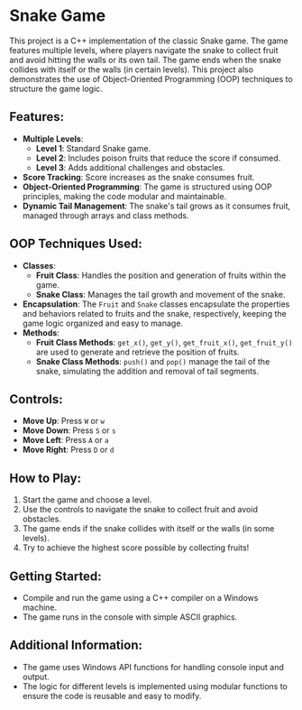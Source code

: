 # Snake Game

This project is a C++ implementation of the classic Snake game. The game features multiple levels, where players navigate the snake to collect fruit and avoid hitting the walls or its own tail. The game ends when the snake collides with itself or the walls (in certain levels). This project also demonstrates the use of Object-Oriented Programming (OOP) techniques to structure the game logic.

## Features:
- **Multiple Levels**:
  - **Level 1**: Standard Snake game.
  - **Level 2**: Includes poison fruits that reduce the score if consumed.
  - **Level 3**: Adds additional challenges and obstacles.
- **Score Tracking**: Score increases as the snake consumes fruit.
- **Object-Oriented Programming**: The game is structured using OOP principles, making the code modular and maintainable.
- **Dynamic Tail Management**: The snake's tail grows as it consumes fruit, managed through arrays and class methods.

## OOP Techniques Used:
- **Classes**:
  - **Fruit Class**: Handles the position and generation of fruits within the game.
  - **Snake Class**: Manages the tail growth and movement of the snake.
- **Encapsulation**: The `Fruit` and `Snake` classes encapsulate the properties and behaviors related to fruits and the snake, respectively, keeping the game logic organized and easy to manage.
- **Methods**:
  - **Fruit Class Methods**: `get_x()`, `get_y()`, `get_fruit_x()`, `get_fruit_y()` are used to generate and retrieve the position of fruits.
  - **Snake Class Methods**: `push()` and `pop()` manage the tail of the snake, simulating the addition and removal of tail segments.

## Controls:
- **Move Up**: Press `W` or `w`
- **Move Down**: Press `S` or `s`
- **Move Left**: Press `A` or `a`
- **Move Right**: Press `D` or `d`

## How to Play:
1. Start the game and choose a level.
2. Use the controls to navigate the snake to collect fruit and avoid obstacles.
3. The game ends if the snake collides with itself or the walls (in some levels).
4. Try to achieve the highest score possible by collecting fruits!

## Getting Started:
- Compile and run the game using a C++ compiler on a Windows machine.
- The game runs in the console with simple ASCII graphics.

## Additional Information:
- The game uses Windows API functions for handling console input and output.
- The logic for different levels is implemented using modular functions to ensure the code is reusable and easy to modify.
